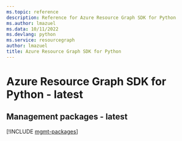 ```yaml
---
ms.topic: reference
description: Reference for Azure Resource Graph SDK for Python
ms.author: lmazuel
ms.data: 10/11/2022
ms.devlang: python
ms.service: resourcegraph
author: lmazuel
title: Azure Resource Graph SDK for Python
---
```

# Azure Resource Graph SDK for Python - latest

## Management packages - latest
[!INCLUDE [mgmt-packages](resource-graph-mgmt-index.md)]